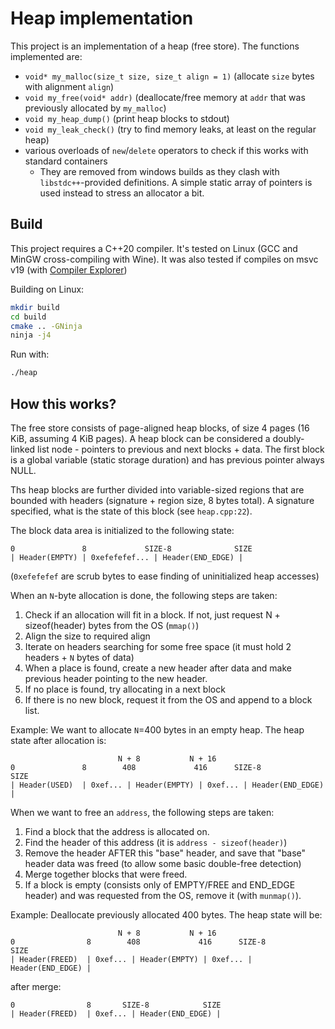 # Heap implementation

This project is an implementation of a heap (free store). The functions implemented are:
* `void* my_malloc(size_t size, size_t align = 1)` (allocate `size` bytes with alignment `align`)
* `void my_free(void* addr)` (deallocate/free memory at `addr` that was previously allocated by `my_malloc`)
* `void my_heap_dump()` (print heap blocks to stdout)
* `void my_leak_check()` (try to find memory leaks, at least on the regular heap)
* various overloads of `new`/`delete` operators to check if this works with standard containers
    * They are removed from windows builds as they clash with `libstdc++`-provided definitions. A simple static array of pointers is used instead to stress an allocator a bit.

## Build

This project requires a C++20 compiler. It's tested on Linux (GCC and MinGW cross-compiling with Wine). It was also tested if compiles on msvc v19 (with [Compiler Explorer](https://godbolt.org/z/EoGzb1aoc))

Building on Linux:
```sh
mkdir build
cd build
cmake .. -GNinja
ninja -j4
```
Run with:
```sh
./heap 
```

## How this works?

The free store consists of page-aligned heap blocks, of size 4 pages (16 KiB, assuming 4 KiB pages). A heap block can be considered a doubly-linked list node - pointers to previous and next blocks + data. The first block is a global variable (static storage duration) and has previous pointer always NULL.

Ths heap blocks are further divided into variable-sized regions that are bounded with headers (signature + region size, 8 bytes total). A signature specified, what is the state of this block (see `heap.cpp:22`).

The block data area is initialized to the following state:
```
0               8             SIZE-8              SIZE
| Header(EMPTY) | 0xefefefef... | Header(END_EDGE) |
```
(`0xefefefef` are scrub bytes to ease finding of uninitialized heap accesses)

When an `N`-byte allocation is done, the following steps are taken:
1. Check if an allocation will fit in a block. If not, just request N + sizeof(header) bytes from the OS (`mmap()`)
2. Align the size to required align
3. Iterate on headers searching for some free space (it must hold 2 headers + `N` bytes of data)
4. When a place is found, create a new header after data and make previous header pointing to the new header.
5. If no place is found, try allocating in a next block
6. If there is no new block, request it from the OS and append to a block list.

Example: We want to allocate `N`=400 bytes in an empty heap. The heap state after allocation is:
```
                        N + 8           N + 16
0               8        408             416      SIZE-8            SIZE
| Header(USED)  | 0xef... | Header(EMPTY) | 0xef... | Header(END_EDGE) |
```

When we want to free an `address`, the following steps are taken:
1. Find a block that the address is allocated on.
2. Find the header of this address (it is `address - sizeof(header)`)
3. Remove the header AFTER this "base" header, and save that "base" header data was freed (to allow some basic double-free detection)
4. Merge together blocks that were freed.
5. If a block is empty (consists only of EMPTY/FREE and END_EDGE header) and was requested from the OS, remove it (with `munmap()`).

Example: Deallocate previously allocated 400 bytes. The heap state will be:
```
                        N + 8           N + 16
0                8        408             416      SIZE-8            SIZE
| Header(FREED)  | 0xef... | Header(EMPTY) | 0xef... | Header(END_EDGE) |
```
after merge:
```
0                8       SIZE-8            SIZE
| Header(FREED)  | 0xef... | Header(END_EDGE) |
```
